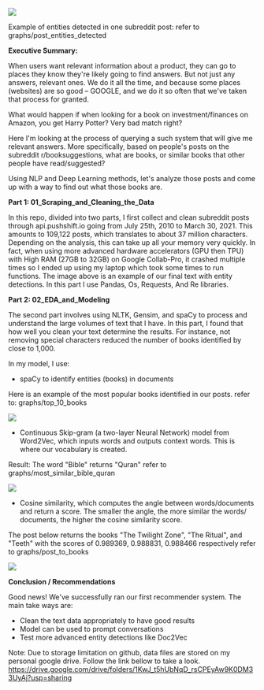 ![](RackMultipart20210415-4-qsq4q4_html_34aabb51c0f0f5a7.png)

Example of entities detected in one subreddit post: refer to graphs/post_entities_detected

**Executive Summary:**

When users want relevant information about a product, they can go to places they know they&#39;re likely going to find answers. But not just any answers, relevant ones. We do it all the time, and because some places (websites) are so good – GOOGLE, and we do it so often that we&#39;ve taken that process for granted.

What would happen if when looking for a book on investment/finances on Amazon, you get Harry Potter? Very bad match right?

Here I&#39;m looking at the process of querying a such system that will give me relevant answers. More specifically, based on people&#39;s posts on the subreddit r/booksuggestions, what are books, or similar books that other people have read/suggested?

Using NLP and Deep Learning methods, let&#39;s analyze those posts and come up with a way to find out what those books are.

**Part 1: 01\_Scraping\_and\_Cleaning\_the\_Data**

In this repo, divided into two parts, I first collect and clean subreddit posts through api.pushshift.io going from July 25th, 2010 to March 30, 2021. This amounts to 109,122 posts, which translates to about 37 million characters. Depending on the analysis, this can take up all your memory very quickly. In fact, when using more advanced hardware accelerators (GPU then TPU) with High RAM (27GB to 32GB) on Google Collab-Pro, it crashed multiple times so I ended up using my laptop which took some times to run functions. The image above is an example of our final text with entity detections. In this part I use Pandas, Os, Requests, And Re libraries.

**Part 2: 02\_EDA\_and\_Modeling**

The second part involves using NLTK, Gensim, and spaCy to process and understand the large volumes of text that I have. In this part, I found that how well you clean your text determine the results. For instance, not removing special characters reduced the number of books identified by close to 1,000.

In my model, I use:

- spaCy to identify entities (books) in documents

Here is an example of the most popular books identified in our posts. refer to: graphs/top_10_books

![](RackMultipart20210415-4-qsq4q4_html_4e43f9741ec80c82.png)

- Continuous Skip-gram (a two-layer Neural Network) model from Word2Vec, which inputs words and outputs context words. This is where our vocabulary is created.

Result: The word &quot;Bible&quot; returns &quot;Quran&quot; refer to graphs/most_similar_bible_quran

![](RackMultipart20210415-4-qsq4q4_html_9bd9779c81e3e03a.png)

- Cosine similarity, which computes the angle between words/documents and return a score. The smaller the angle, the more similar the words/ documents, the higher the cosine similarity score.

The post below returns the books &quot;The Twilight Zone&quot;, &quot;The Ritual&quot;, and &quot;Teeth&quot; with the scores of 0.989369, 0.988831, 0.988466 respectively
refer to graphs/post_to_books

![](RackMultipart20210415-4-qsq4q4_html_2cde120670f7a1dc.png)

**Conclusion / Recommendations**

Good news! We&#39;ve successfully ran our first recommender system. The main take ways are:

- Clean the text data appropriately to have good results
- Model can be used to prompt conversations
- Test more advanced entity detections like Doc2Vec

Note: 
Due to storage limitation on github, data files are stored on my personal google drive. Follow the link bellow to take a look.
https://drive.google.com/drive/folders/1KwJ_t5hUbNqD_rsCPEyAw9K0DM33UyAj?usp=sharing